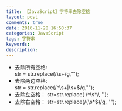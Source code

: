 ```yaml
---
title: 【JavaScript】字符串去除空格
layout: post
comments: true
date: 2016-11-28 16:50:37
categories: JavaScript
tags: 字符串
keywords:
description:
---
```


- 去除所有空格:   
str   =   str.replace(/\s+/g,"");       
- 去除两边空格:   
str   =   str.replace(/^\s+|\s+$/g,"");
- 去除左空格：
str=str.replace( /^\s*/, '');
- 去除右空格：
str=str.replace(/(\s*$)/g, "");

<!-- more -->